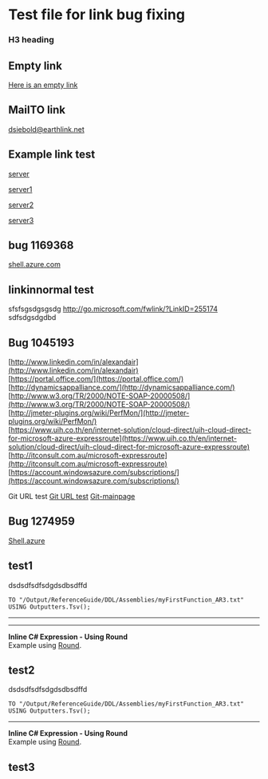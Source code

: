 # Test file for link bug fixing

### H3 heading

## Empty link
[Here is an empty link]()

## MailTO link
[dsiebold@earthlink.net](mailto:dsiebold@earthlink.net)

## Example link test
[server](http://server/test)

[server1](http://www.google.com/server/test)

[server2](http://www.google.com/servertest)

[server3](http://servertest123/test)

## bug 1169368
[shell.azure.com](https://shell.azure.com/bash)

## linkinnormal test
sfsfsgsdgsgsdg http://go.microsoft.com/fwlink/?LinkID=255174 sdfsdgsdgdbd

## Bug 1045193
[http://www.linkedin.com/in/alexandair](http://www.linkedin.com/in/alexandair) </br>
[https://portal.office.com/](https://portal.office.com/) </br>
[http://dynamicsappalliance.com/](http://dynamicsappalliance.com/) </br>
[http://www.w3.org/TR/2000/NOTE-SOAP-20000508/](http://www.w3.org/TR/2000/NOTE-SOAP-20000508/) </br>
[http://jmeter-plugins.org/wiki/PerfMon/](http://jmeter-plugins.org/wiki/PerfMon/) </br>
[https://www.uih.co.th/en/internet-solution/cloud-direct/uih-cloud-direct-for-microsoft-azure-expressroute](https://www.uih.co.th/en/internet-solution/cloud-direct/uih-cloud-direct-for-microsoft-azure-expressroute) </br>
[http://itconsult.com.au/microsoft-expressroute](http://itconsult.com.au/microsoft-expressroute) </br>
[https://account.windowsazure.com/subscriptions/](https://account.windowsazure.com/subscriptions/)

Git URL test
[Git URL test](https://github.com/APEXTest/APEXTest_Repo/edit/master/APEXTest/CATSTesting/Link-Cases/Link_bugfix.md)
[Git-mainpage](https://github.com)

## Bug 1274959
[Shell.azure](https://shell.azure.com/)

## test1
dsdsdfsdfsdgdsdbsdffd
```
TO "/Output/ReferenceGuide/DDL/Assemblies/myFirstFunction_AR3.txt"
USING Outputters.Tsv();
```
--------------------------------------------------   
--------------------------------------------------   
   
<a name="usingRound">**Inline C# Expression - Using Round**</a>  
Example using [Round](https://msdn.microsoft.com/library/system.math.round(v=vs.110).aspx).

## test2
dsdsdfsdfsdgdsdbsdffd
```
TO "/Output/ReferenceGuide/DDL/Assemblies/myFirstFunction_AR3.txt"
USING Outputters.Tsv();
```
--------------------------------------------------   
   
<a name="usingRound">**Inline C# Expression - Using Round**</a>  
Example using [Round](https://msdn.microsoft.com/library/system.math.round(v=vs.110).aspx).

## test3


